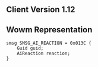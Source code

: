 ## Client Version 1.12

## Wowm Representation
```rust,ignore
smsg SMSG_AI_REACTION = 0x013C {
    Guid guid;    
    AiReaction reaction;    
}

```
